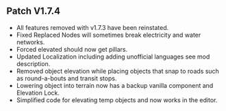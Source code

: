 ﻿## Patch V1.7.4
* All features removed with v1.7.3 have been reinstated.
* Fixed Replaced Nodes will sometimes break electricity and water networks.
* Forced elevated should now get pillars.
* Updated Localization including adding unofficial languages see mod description.
* Removed object elevation while placing objects that snap to roads such as round-a-bouts and transit stops.
* Lowering object into terrain now has a backup vanilla component and Elevation Lock.
* Simplified code for elevating temp objects and now works in the editor.